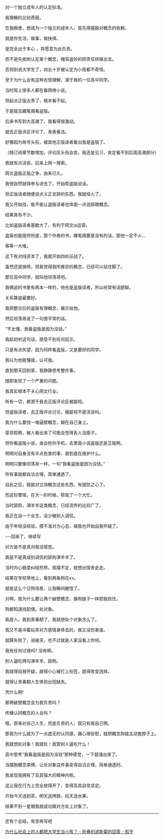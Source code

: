 对一个独立成年人的认定标准。

我理解的比较奇葩。

在我眼里，想成为一个独立的成年人，首先得摆脱对概念的依赖。

就是你生活，做事，做抉择。

是完全出于本心 ，并愿意为此负责。

而不是先依附认定某个概念，掩耳盗铃的把责任转嫁出去。

否则别说大学生了，四五十岁被认定为小孩都不奇怪。

至于为什么会有这种古怪理解，源于我的一位高中同学。

当时班上很多人都在看网络小说。

但起点正版太贵了，根本看不起。

于是就去趣笔阁看盗版。

后来书写到大高潮了，我看得很激动。

就去正版评区评论了，发表看法。

好像因为账号头衔，被其他正版读者看出我是盗版了。

（随订阅章节数增加，评论区头衔会变，我还是见习，肯定看不到后面高潮部分）

我就有点沮丧，后来上网一搜索。

网文盗版正版之争，由来已久。

我很自然就得参与进去了，开始帮盗版说话。

但正版读者随便说点义正言辞的东西，我就哑火了。

我又开始找，能不能让盗版读者也体面一点说辞跟概念。

结果真有不少。

比如盗版读者基数大了，有利于网文ip运营。

盗版也能提供热度，那个作者的书，趣笔阁要是没有的话，那他一定不火...

等等一大堆。

这下有对线资本了，我就开始四处征战了。

虽然还是挨喷，但我觉得我所推崇的概念，已经可以站住脚了。

那位高中同学，就叫他坦荡哥吧。

我俩追的书里有两本一样的，他也是盗版读者，所以经常有话题聊。

关系算是最要好。

我把整合后的盗版有理概念，展示给他。

然后坦荡哥说了一句很平常的话。

“不太懂，我看盗版是因为没钱。”

我起初听这句话，感受不到任何启示。

只是有点失望，因为同样看盗版，又是要好的同学。

我以为他能懂我，认可我。

直到那天回到家，我静静思考整件事。

随即发现了一个严重的问题。

我其实根本不关心网文行业。

所有一切，都源于我去正版评论区被鄙视。

但盗版读者，去正版评论讨论，被鄙视不是活该吗。

我为什么要找一堆逼壁概念，糊在自己身上。

穿双假鞋，被人看出来了可能会觉得丢人没面子。

但你看盗版小说，谁会抢你手机，去里面小说盗版还是正版啊。

明明对自身没有半点危害的事，我到底在维护什么。

明明只要像坦荡哥一样，一句“我看盗版是因为没钱。”

所有事就都自洽合理，简单通透了。

自此之后，我就对立场概念这些东西，有提防之心了。

而这份警惕，在大一的时候，帮我了一个大忙。

当时舔狗，沸羊羊这类概念，已经流传的比较广了。

我正在追一个女生，没少被别人调侃。

由于年轻没经验，摸不准对方心态，搞我也开始自我怀疑了。

---回来了，继续写

对方是不是真对我没感觉。

我是不是真成别调侃的舔狗沸羊羊了。

当时内心极度纠结煎熬，摇摆不定，就想出宿舍走走。

结果在学校草地上，看到两条狗在xx。

就是这么个日狗场景，让我瞬间醒悟了。

对啊，我为什么要让两个破壁概念，像狗链子一样把我拴住。

狗都知道找配偶，处对象。

我是人，我到青春期了，我就想处个对象怎么了。

我又不是冲着玩弄对方感情身体去的，我又没伤害谁。

就算失败了，说破天，也不过就是人家没看上你呗。

我有任何过错吗? 没有啊。

别人逼吃两句沸羊羊，舔狗。

我就得自我怀疑，就得小心被打上标签，就得改变选择。

就得让青春期人生体验出现缺失。

凭什么啊!

那两破壁概念会为我负责吗？

传播认同概念的人会吗？

哦，原来对自己人生，兜底负责的人，就只有我自己啊。

那我为什么就为了一点虚无的认同感，跟心理安慰，就把概念狗链主动套脖子上。

我就想处对象！我就处！我管别人逼吃什么！

高中思考“我看盗版是因为没钱”那种感觉，一下就涌出来了。

当摆脱概念束缚，让处对象这件事变得自洽合理，简单通透时。

我发现我拥有了及其强大的精神内核。

这让我在行为上完全放得开了，变得及其自信坚定。

开始今天送奶茶，明天送烤肠，后天送水果。

结果不到一星期我就成功跟对方处上对象了。

----

还有个总结，有空再写吧

[为什么社会上的人都把大学生当小孩？ - 折叠的波斯菊的回答 - 知乎](https://www.zhihu.com/question/652192841/answer/3603176218)